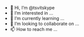 - 👋 Hi, I’m @tsvitskype
- 👀 I’m interested in ...
- 🌱 I’m currently learning ...
- 💞️ I’m looking to collaborate on ...
- 📫 How to reach me ...

<!---
tsvitskype/tsvitskype is a ✨ special ✨ repository because its `README.md` (this file) appears on your GitHub profile.
You can click the Preview link to take a look at your changes.
--->
